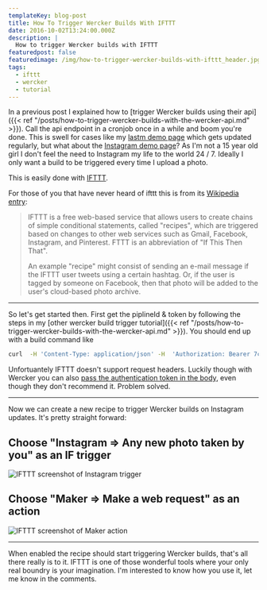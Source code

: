 ```yaml
---
templateKey: blog-post
title: How To Trigger Wercker Builds With IFTTT
date: 2016-10-02T13:24:00.000Z
description: |
  How to trigger Wercker builds with IFTTT
featuredpost: false
featuredimage: /img/how-to-trigger-wercker-builds-with-ifttt_header.jpg
tags:
  - ifttt
  - wercker
  - tutorial
---
```


In a previous post I explained how to [trigger Wercker builds using their api]({{< ref "/posts/how-to-trigger-wercker-builds-with-the-wercker-api.md" >}}). Call the api endpoint in a cronjob once in a while and boom you're done. This is swell for cases like my [lastm demo page](https://lastfm-hugo-demo.ryankes.eu/) which gets updated regularly, but what about the [Instagram demo page](https://instagram-hugo-demo.ryankes.eu/)? As I'm not a 15 year old girl I don't feel the need to Instagram my life to the world 24 / 7. Ideally I only want a build to be triggered every time I upload a photo. ​

This is easily done with [IFTTT](https://ifttt.com/).

For those of you that have never heard of ifttt this is from its [Wikipedia entry](https://en.wikipedia.org/wiki/IFTTT):

> IFTTT is a free web-based service that allows users to create chains of simple conditional statements, called "recipes", which are triggered based on changes to other web services such as Gmail, Facebook, Instagram, and Pinterest. FTTT is an abbreviation of "If This Then That".
>
> An example "recipe" might consist of sending an e-mail message if the IFTTT user tweets using a certain hashtag. Or, if the user is tagged by someone on Facebook, then that photo will be added to the user's cloud-based photo archive.

---

So let's get started then. First get the piplineId & token by following the steps in my [other wercker build trigger tutorial]({{< ref "/posts/how-to-trigger-wercker-builds-with-the-wercker-api.md" >}}). You should end up with a build command like

```bash
curl  -H 'Content-Type: application/json' -H  'Authorization: Bearer 7c6a180b36896a0a8c02787eeafb0e4c' -X POST -d '{"pipelineId": "01f995498924d4e3024b52e3941c8468"}' https://app.wercker.com/api/v3/runs/
```

Unfortuantely IFTTT doesn't support request headers. Luckily though with Wercker you can also [pass the authentication token in the body](http://devcenter.wercker.com/api/getting-started/authentication.html), even though they don't recommend it. Problem solved.

---

Now we can create a new recipe to trigger Wercker builds on Instagram updates. It's pretty straight forward:

## Choose "Instagram => Any new photo taken by you" as an IF trigger

![IFTTT screenshot of Instagram trigger](how-to-trigger-wercker-builds-with-ifttt_instagramtrigger.png)

## Choose "Maker => Make a web request" as an action

![IFTTT screenshot of Maker action](how-to-trigger-wercker-builds-with-ifttt_makeraction.png)

---

When enabled the recipe should start triggering Wercker builds, that's all there really is to it. IFTTT is one of those wonderful tools where your only real boundry is your imagination. I'm interested to know how you use it, let me know in the comments.
